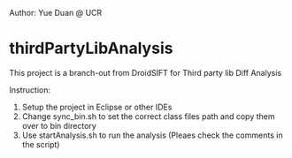 Author: Yue Duan @ UCR

# thirdPartyLibAnalysis
This project is a branch-out from DroidSIFT for Third party lib Diff Analysis

Instruction:

1. Setup the project in Eclipse or other IDEs
2. Change sync_bin.sh to set the correct class files path and copy them over to bin directory
3. Use startAnalysis.sh to run the analysis (Pleaes check the comments in the script)

